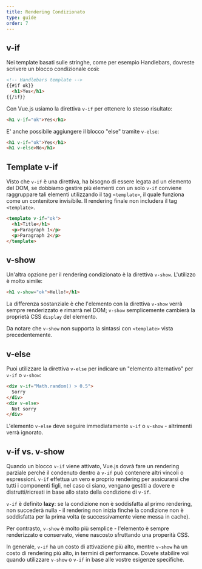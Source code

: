```yaml
---
title: Rendering Condizionato
type: guide
order: 7
---
```


## v-if

Nei template basati sulle stringhe, come per esempio Handlebars, dovreste scrivere un blocco condizionale così:

``` html
<!-- Handlebars template -->
{{#if ok}}
  <h1>Yes</h1>
{{/if}}
```

Con Vue.js usiamo la direttiva `v-if` per ottenere lo stesso risultato:

``` html
<h1 v-if="ok">Yes</h1>
```

E' anche possibile aggiungere il blocco "else" tramite `v-else`:

``` html
<h1 v-if="ok">Yes</h1>
<h1 v-else>No</h1>
```

## Template v-if

Visto che `v-if` è una direttiva, ha bisogno di essere legata ad un elemento del DOM, se dobbiamo gestire più elementi con un solo `v-if` conviene raggruppare tali elementi utilizzando il tag `<template>`, il quale funziona come un contenitore invisibile. Il rendering finale non includera il tag `<template>`.

``` html
<template v-if="ok">
  <h1>Title</h1>
  <p>Paragraph 1</p>
  <p>Paragraph 2</p>
</template>
```

## v-show

Un'altra opzione per il rendering condizionato è la direttiva `v-show`. L'utilizzo è molto simile:

``` html
<h1 v-show="ok">Hello!</h1>
```

La differenza sostanziale è che l'elemento con la direttiva `v-show` verrà sempre renderizzato e rimarrà nel DOM; `v-show` semplicemente cambierà la proprietà CSS `display` del elemento.

Da notare che `v-show` non supporta la sintassi con `<template>` vista precedentemente.

## v-else

Puoi utilizzare la direttiva `v-else` per indicare un "elemento alternativo" per `v-if` o `v-show`:

``` html
<div v-if="Math.random() > 0.5">
  Sorry
</div>
<div v-else>
  Not sorry
</div>
```

L'elemento `v-else` deve seguire immediatamente `v-if` o `v-show` - altrimenti verrà ignorato.

## v-if vs. v-show

Quando un blocco `v-if` viene attivato, Vue.js dovrà fare un rendering parziale perché il condenuto dentro a `v-if` può contenere altri vincoli o espressioni. `v-if` effettua un vero e proprio rendering per assicurarsi che tutti i componenti figli, nel caso ci siano, vengano gestiti a dovere e distrutti/ricreati in base allo stato della condizione di `v-if`.

`v-if` è definito **lazy**: se la condizione non è soddisfatta al primo rendering, non succederà nulla - il rendering non inizia finché la condizione non è soddisfatta per la prima volta (e successivamente viene messa in cache).

Per contrasto, `v-show` è molto più semplice - l'elemento è sempre renderizzato e conservato, viene nascosto sfruttando una properità CSS.

In generale, `v-if` ha un costo di attivazione più alto, mentre `v-show` ha un costo di rendering più alto, in termini di performance. Dovete stabilire voi quando utilizzare `v-show` o `v-if` in base alle vostre esigenze specifiche.
